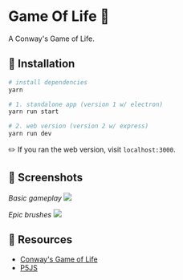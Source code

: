 # Game Of Life :dromedary_camel:

A Conway's Game of Life.

## :racehorse: Installation

```bash
# install dependencies
yarn

# 1. standalone app (version 1 w/ electron)
yarn run start

# 2. web version (version 2 w/ express)
yarn run dev
```

:pencil2: If you ran the web version, visit `localhost:3000`.

## :milky_way: Screenshots

_Basic gameplay_
![](https://i.imgur.com/QSwDIS7.png)

_Epic brushes_
![](https://i.imgur.com/6gkwdKU.png)

## :crocodile: Resources

- [Conway's Game of Life](https://en.wikipedia.org/wiki/Conway%27s_Game_of_Life)
- [P5JS](https://p5js.org)

